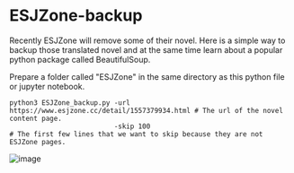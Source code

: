 # ESJZone-backup
Recently ESJZone will remove some of their novel. Here is a simple way to backup those translated novel and at the same time learn about a popular python package called BeautifulSoup.

Prepare a folder called "ESJZone" in the same directory as this python file or jupyter notebook.

```
python3 ESJZone_backup.py -url https://www.esjzone.cc/detail/1557379934.html # The url of the novel content page.
                          -skip 100                                          # The first few lines that we want to skip because they are not ESJZone pages.
```

![image](https://user-images.githubusercontent.com/22850008/129434429-6ef8d8bc-5d93-4bf8-a665-2c24a93a7467.png)
